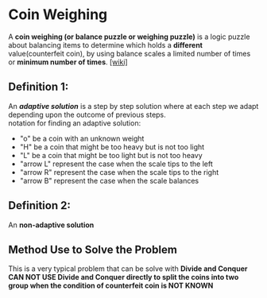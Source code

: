 # Coin Weighing

A **coin weighing (or balance puzzle or weighing puzzle)** is a logic puzzle about balancing items to determine which holds a **different** value(counterfeit coin), by using balance scales a limited number of times or **minimum number of times**. [[wiki]](https://en.wikipedia.org/wiki/Balance_puzzle)

## Definition 1: 
An  ***adaptive solution*** is a step by step solution where at each step we adapt depending upon the outcome of previous steps.
</br>
notation for finding an adaptive solution:
* "o" be a coin with an unknown weight
* "H" be a coin that might be too heavy but is not too light
* "L" be a coin that might be too light but is not too heavy
* "arrow L" represent the case when the scale tips to the left
* "arrow R" represent the case when the scale tips to the right
* "arrow B" represent the case when the scale balances

## Definition 2:
An **non-adaptive solution**


## Method Use to Solve the Problem
 This is a very typical problem that can be solve with **Divide and Conquer**
</br>**CAN NOT USE Divide and Conquer directly to split the coins into two group when the condition of counterfeit coin is NOT KNOWN**

